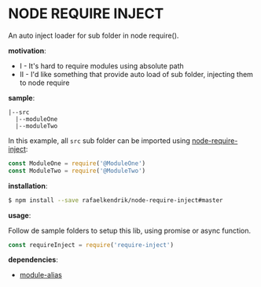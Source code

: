 NODE REQUIRE INJECT
===================

An auto inject loader for sub folder in node require().

**motivation**:

  - I - It's hard to require modules using absolute path
  - II - I'd like something that provide auto load of sub folder, injecting them to node require

**sample**:

```
|--src
  |--moduleOne
  |--moduleTwo
```

In this example, all `src` sub folder can be imported using [node-require-inject](https://github.com/rafaelkendrik/node-require-inject):

```js
const ModuleOne = require('@ModuleOne')
const ModuleTwo = require('@ModuleTwo')
```

**installation**:
```sh
$ npm install --save rafaelkendrik/node-require-inject#master
```

**usage**:

Follow de sample folders to setup this lib, using promise or async function.

```js
const requireInject = require('require-inject')
```

**dependencies**:

  * [module-alias](https://github.com/ilearnio/module-alias)
